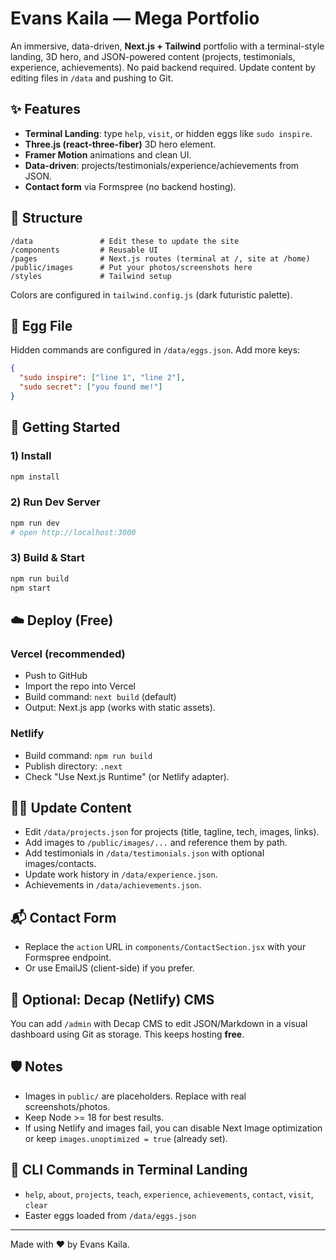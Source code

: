 # Evans Kaila — Mega Portfolio

An immersive, data-driven, **Next.js + Tailwind** portfolio with a terminal-style landing,
3D hero, and JSON-powered content (projects, testimonials, experience, achievements).
No paid backend required. Update content by editing files in `/data` and pushing to Git.

## ✨ Features
- **Terminal Landing**: type `help`, `visit`, or hidden eggs like `sudo inspire`.
- **Three.js (react-three-fiber)** 3D hero element.
- **Framer Motion** animations and clean UI.
- **Data-driven**: projects/testimonials/experience/achievements from JSON.
- **Contact form** via Formspree (no backend hosting).

## 📁 Structure
```
/data               # Edit these to update the site
/components         # Reusable UI
/pages              # Next.js routes (terminal at /, site at /home)
/public/images      # Put your photos/screenshots here
/styles             # Tailwind setup
```
Colors are configured in `tailwind.config.js` (dark futuristic palette).

## 🥚 Egg File
Hidden commands are configured in `/data/eggs.json`. Add more keys:
```json
{
  "sudo inspire": ["line 1", "line 2"],
  "sudo secret": ["you found me!"]
}
```

## 🚀 Getting Started

### 1) Install
```bash
npm install
```

### 2) Run Dev Server
```bash
npm run dev
# open http://localhost:3000
```

### 3) Build & Start
```bash
npm run build
npm start
```

## ☁️ Deploy (Free)
### Vercel (recommended)
- Push to GitHub
- Import the repo into Vercel
- Build command: `next build` (default)
- Output: Next.js app (works with static assets).

### Netlify
- Build command: `npm run build`
- Publish directory: `.next`
- Check "Use Next.js Runtime" (or Netlify adapter).

## 🧑‍💻 Update Content
- Edit `/data/projects.json` for projects (title, tagline, tech, images, links).
- Add images to `/public/images/...` and reference them by path.
- Add testimonials in `/data/testimonials.json` with optional images/contacts.
- Update work history in `/data/experience.json`.
- Achievements in `/data/achievements.json`.

## 📬 Contact Form
- Replace the `action` URL in `components/ContactSection.jsx` with your Formspree endpoint.
- Or use EmailJS (client-side) if you prefer.

## 🔧 Optional: Decap (Netlify) CMS
You can add `/admin` with Decap CMS to edit JSON/Markdown in a visual dashboard using Git as storage. This keeps hosting **free**.

## 🛡️ Notes
- Images in `public/` are placeholders. Replace with real screenshots/photos.
- Keep Node >= 18 for best results.
- If using Netlify and images fail, you can disable Next Image optimization or keep `images.unoptimized = true` (already set).

## 🧭 CLI Commands in Terminal Landing
- `help`, `about`, `projects`, `teach`, `experience`, `achievements`, `contact`, `visit`, `clear`
- Easter eggs loaded from `/data/eggs.json`

---

Made with ❤️ by Evans Kaila.
